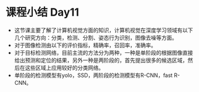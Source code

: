 # 课程小结 Day11

+ 这节课主要了解了计算机视觉方面的知识，计算机视觉在深度学习领域有以下几个研究方向：分类，检测、分割、姿态行为识别，图像去噪等方面。
+ 对于图像检测由以下的评价指标，精确率，召回率，准确率。
+ 对于目标检测网络，目前主流的方法分为两种，一种是单阶段的根据图像直接给出预测和定位的结果，另外一种是两阶段的，首先提出很多的候选区域，然后在这些区域上应用较好的分类网络。
+ 单阶段的检测模型有yolo，SSD，两阶段的检测模型有R-CNN，fast R-CNN。